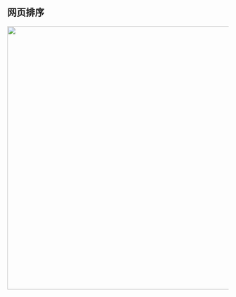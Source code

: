 ## 网页排序

<div align="center">    
    <img src="https://cdn.lichangao.com/wp-content/uploads/2019/11/检索模型与搜索排序.png" height=600px />
</div>
